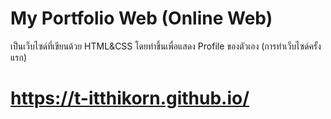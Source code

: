 # My Portfolio Web (Online Web)
เป็นเว็บไซด์ที่เขียนด้วย HTML&CSS โดยทำขึ้นเพื่อแสดง Profile ของตัวเอง (การทำเว็บไซด์ครั้งแรก)
# https://t-itthikorn.github.io/
